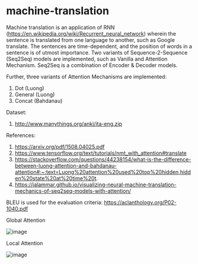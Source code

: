 # machine-translation
Machine translation is an application of RNN (https://en.wikipedia.org/wiki/Recurrent_neural_network) wherein the sentence is translated from one language to another, such as Google translate. The sentences are time-dependent, and the position of words in a sentence is of utmost importance. Two variants of Sequence-2-Sequence (Seq2Seq) models are implemented, such as Vanilla and Attention Mechanism. Seq2Seq is a combination of Encoder & Decoder models. 

Further, three variants of Attention Mechanisms are implemented:
1. Dot (Luong)
2. General (Luong)
3. Concat (Bahdanau)

Dataset:
1. http://www.manythings.org/anki/ita-eng.zip

References:
1. https://arxiv.org/pdf/1508.04025.pdf
2. https://www.tensorflow.org/text/tutorials/nmt_with_attention#translate
3. https://stackoverflow.com/questions/44238154/what-is-the-difference-between-luong-attention-and-bahdanau-attention#:~:text=Luong%20attention%20used%20top%20hidden,hidden%20state%20at%20time%20t.
4. https://jalammar.github.io/visualizing-neural-machine-translation-mechanics-of-seq2seq-models-with-attention/

BLEU is used for the evaluation criteria:
https://aclanthology.org/P02-1040.pdf

Global Attention


![image](https://user-images.githubusercontent.com/15967484/158950314-9f630478-6f93-444c-b661-10270469911a.png)

Local Attention


![image](https://user-images.githubusercontent.com/15967484/158950414-1b3cb8cb-3013-4a0f-8c12-529a7e142c86.png)

